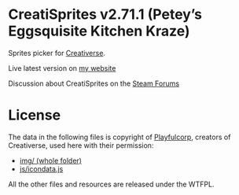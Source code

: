 # CreatiSprites v2.71.1 (Petey’s Eggsquisite Kitchen Kraze)
Sprites picker for [Creativerse](https://store.steampowered.com/app/280790/Creativerse/).

Live latest version on [my website](http://entuland.com/creatisprites)

Discussion about CreatiSprites on the [Steam Forums](https://steamcommunity.com/app/280790/discussions/3/1488866180603763881/)

# License
The data in the following files is copyright of [Playfulcorp](http://www.playfulcorp.com), creators of Creativerse, used here with their permission:
- [img/ (whole folder)](img/)
- [js/icondata.js](js/icondata.js)

All the other files and resources are released under the WTFPL.
